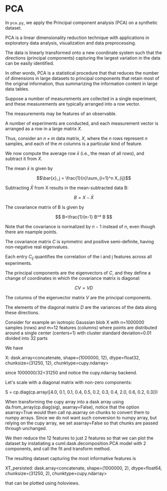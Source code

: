 # PCA

In `pca.py`, we apply the Principal component analysis (PCA) on a synthetic dataset.

PCA is a linear dimensionality reduction technique with applications in exploratory data analysis, visualization and data preprocessing.

The data is linearly transformed onto a new coordinate system such that the directions (principal components) capturing the largest variation in the data can be easily identified. 

In other words, PCA is a statistical procedure that that reduces the number of dimensions in large datasets to principal components that retain most of the original information, thus summarizing the information content in large data tables.


Suppose a number of measurements are collected in a single experiment, and these measurements are typically arranged into a row vector.

The measurements may be features of an observable.
 
A number of experiments are conducted, and each measurement vector is arranged as a row in a large matrix $X$.

Thus, consider an $n\times m$ data matrix, $X$, where the $n$ rows represent $n$ samples, and each of the $m$ columns is a particular kind of feature.

We now compute the average row  $\bar{x}$ (i.e., the mean of all rows), and subtract it from $X$. 

The mean $\bar{x}$ is given by

$$\bar{x}_j = \frac{1}{n}\sum_{i=1}^n X_{ij}$$

Subtracting $\bar{X}$ from X results in the mean-subtracted data B:

$$ B=X-\bar{X} $$

The covariance matrix of B is given by

$$ B=\frac{1}{n-1} B^* B $$

Note that the covariance is normalized by $n-1$ instead of $n$, even though there are nsample points. 

The covariance matrix $C$ is symmetric and positive semi-definite, having non-negative real eigenvalues. 

Each entry $C_{ij}$ quantifies the correlation of the i and j features across all experiments.

The principal components are the eigenvectors of $C$, and they define a change of coordinates in which the covariance matrix is diagonal:

$$ CV= VD $$

The columns of the eigenvector matrix $V$ are the principal components. 

The elements of the diagonal matrix $D$ are the variances of the data along these directions.

Consider for example an isotropic Gaussian blob X with n=1000000 samples (rows) and m=12 features (columns) where points are distributed around a single center (centers=1) with cluster standard deviation=0.01 divided into 32 parts 

We have

X:
 dask.array<concatenate, shape=(1000000, 12), dtype=float32, chunksize=(31250, 12), chunktype=cupy.ndarray>

since 1000000/32=31250 and notice the cupy.ndarray backend.

Let's scale with a diagonal matrix with non-zero components:

S = cp.diag(cp.array([4.0, 0.1, 0.1, 0.4, 0.5, 0.2, 0.3, 0.4, 2.0, 0.6, 0.2, 0.3]))

When transforming the cupy array into a dask array using da.from_array(cp.diag(sig), asarray=False), notice that the option asarray=True would then call np.asarray on chunks to convert them to numpy arrays. Since we do not want such conversion to numpy array, but relying on the cupy array, we set asarray=False so that chunks are passed through unchanged.

We then reduce the 12 features to just 2 features so that we can plot the dataset by instatiating a cuml.dask.decomposition.PCA model with 2 components, and call the fit and transform method.

The resulting dataset capturing the most informative features is 

XT\_persisted:
 dask.array<concatenate, shape=(1000000, 2), dtype=float64, chunksize=(31250, 2), chunktype=cupy.ndarray>

that can be plotted using holoviews. 
 



